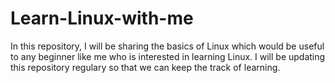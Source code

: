 # Learn-Linux-with-me

In this repository, I will be sharing the basics of Linux which would be useful to  any beginner like me who is interested in learning Linux.
I will be updating this repository regulary so that we can keep the track of learning.

